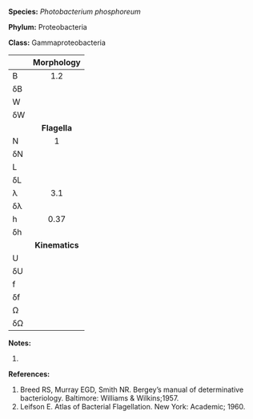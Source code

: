 **Species:** *Photobacterium phosphoreum*

**Phylum:** Proteobacteria

**Class:** Gammaproteobacteria

|    | **Morphology** |
|:-- | :------------: |
| B  | 1.2 |
| δB |  |
| W  |  |
| δW |  |
|    | **Flagella** |
| N  | 1 |
| δN |  |
| L  |  |
| δL |  |
| λ  | 3.1 |
| δλ |  |
| h  | 0.37 |
| δh |  |
|    | **Kinematics** |
| U  |  |
| δU |  |
| f  |  |
| δf |  |
| Ω  |  |
| δΩ |  |

**Notes:**

1.

**References:**

1. Breed RS, Murray EGD, Smith NR.  Bergey’s manual of determinative bacteriology.  Baltimore:  Williams & Wilkins;1957.
1. Leifson E.  Atlas of Bacterial Flagellation.  New York:  Academic; 1960.
